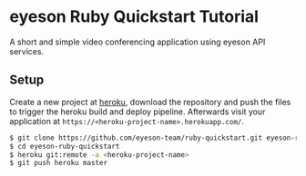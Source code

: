 
# eyeson Ruby Quickstart Tutorial

A short and simple video conferencing application using eyeson API services.

## Setup

Create a new project at [heroku], download the repository and push the files
to trigger the heroku build and deploy pipeline. Afterwards visit your
application at `https://<heroku-project-name>.herokuapp.com/`.

```sh
$ git clone https://github.com/eyeson-team/ruby-quickstart.git eyeson-ruby-quickstart
$ cd eyeson-ruby-quickstart
$ heroku git:remote -a <heroku-project-name>
$ git push heroku master
```

[heroku]: https://www.heroku.com/ "Heroku, platform as a service (PaaS)"
